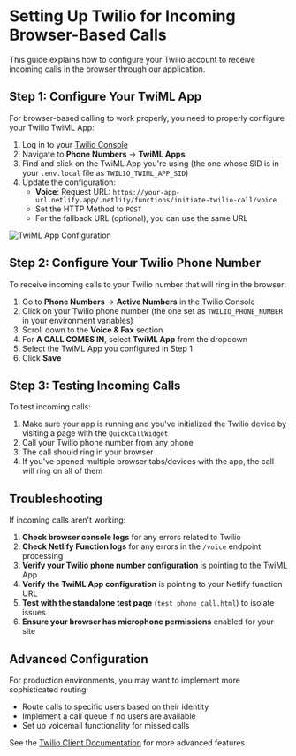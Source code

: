 # Setting Up Twilio for Incoming Browser-Based Calls

This guide explains how to configure your Twilio account to receive incoming calls in the browser through our application.

## Step 1: Configure Your TwiML App

For browser-based calling to work properly, you need to properly configure your Twilio TwiML App:

1. Log in to your [Twilio Console](https://www.twilio.com/console)
2. Navigate to **Phone Numbers** → **TwiML Apps**
3. Find and click on the TwiML App you're using (the one whose SID is in your `.env.local` file as `TWILIO_TWIML_APP_SID`)
4. Update the configuration:
   - **Voice**: Request URL: `https://your-app-url.netlify.app/.netlify/functions/initiate-twilio-call/voice`
   - Set the HTTP Method to `POST`
   - For the fallback URL (optional), you can use the same URL

![TwiML App Configuration](https://www.twilio.com/docs/static/img/twiml-app-create-setting.width-800.png)

## Step 2: Configure Your Twilio Phone Number

To receive incoming calls to your Twilio number that will ring in the browser:

1. Go to **Phone Numbers** → **Active Numbers** in the Twilio Console
2. Click on your Twilio phone number (the one set as `TWILIO_PHONE_NUMBER` in your environment variables)
3. Scroll down to the **Voice & Fax** section
4. For **A CALL COMES IN**, select **TwiML App** from the dropdown
5. Select the TwiML App you configured in Step 1
6. Click **Save**

## Step 3: Testing Incoming Calls

To test incoming calls:

1. Make sure your app is running and you've initialized the Twilio device by visiting a page with the `QuickCallWidget` 
2. Call your Twilio phone number from any phone
3. The call should ring in your browser
4. If you've opened multiple browser tabs/devices with the app, the call will ring on all of them

## Troubleshooting

If incoming calls aren't working:

1. **Check browser console logs** for any errors related to Twilio
2. **Check Netlify Function logs** for any errors in the `/voice` endpoint processing
3. **Verify your Twilio phone number configuration** is pointing to the TwiML App
4. **Verify the TwiML App configuration** is pointing to your Netlify function URL
5. **Test with the standalone test page** (`test_phone_call.html`) to isolate issues
6. **Ensure your browser has microphone permissions** enabled for your site

## Advanced Configuration

For production environments, you may want to implement more sophisticated routing:

- Route calls to specific users based on their identity
- Implement a call queue if no users are available
- Set up voicemail functionality for missed calls

See the [Twilio Client Documentation](https://www.twilio.com/docs/voice/client/javascript) for more advanced features.
